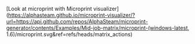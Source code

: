 [Look at microprint with Microprint visualizer](https://alphasteam.github.io/microprint-visualizer/?url=https://api.github.com/repos/AlphaSteam/microprint-generator/contents/Examples/Mid-job-matrix/microprint-(windows-latest, 1.6)/microprint.svg&ref=refs/heads/matrix_actions)